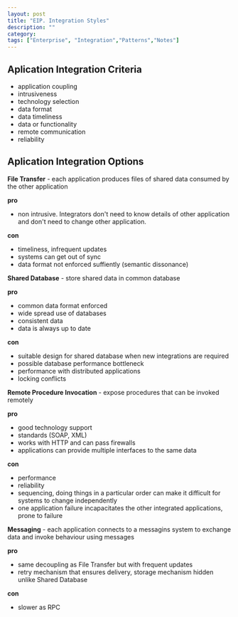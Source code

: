 ```yaml
---
layout: post
title: "EIP. Integration Styles"
description: ""
category: 
tags: ["Enterprise", "Integration","Patterns","Notes"]
---
```


## Aplication Integration Criteria

- application coupling
- intrusiveness
- technology selection
- data format
- data timeliness
- data or functionality
- remote communication
- reliability

## Aplication Integration Options

**File Transfer** - each application produces files of shared data consumed by the other application

**pro**

- non intrusive. Integrators don't need to know details of other application and don't need to change other application.

**con**

- timeliness, infrequent updates
- systems can get out of sync
- data format not enforced suffiently (semantic dissonance)


**Shared Database** - store shared data in common database

**pro**

- common data format enforced
- wide spread use of databases
- consistent data
- data is always up to date

**con**

- suitable design for shared database when new integrations are required
- possible database performance bottleneck
- performance with distributed applications
- locking conflicts


**Remote Procedure Invocation** - expose procedures that can be invoked remotely

**pro**

- good technology support
- standards (SOAP, XML)
- works with HTTP and can pass firewalls
- applications can provide multiple interfaces to the same data

**con**

- performance
- reliability
- sequencing, doing things in a particular order can make it difficult for systems to change independently
- one application failure incapacitates the other integrated applications, prone to failure

**Messaging** - each application connects to a messagins system to exchange data and invoke behaviour using messages

**pro**

- same decoupling as File Transfer but with frequent updates
- retry mechanism that ensures delivery, storage mechanism hidden unlike Shared Database

**con**

- slower as RPC


